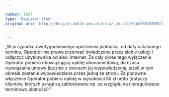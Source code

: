 ```yaml
---

number: 1027
type: 'Register item'
original_uri: 'http://decyzje.uokik.gov.pl/nd_wz_um.nsf/0/AC6601EB5EC11AD2C12572DD003297AF?OpenDocument'


---
```


„W przypadku dwutygodniowego opóźnienia płatności, od daty ustalonego terminu, Operator ma prawo przerwać świadczone przez siebie usługi i odłączyć użytkownika od sieci Internet. Za cały okres tego wyłączenia Operator pobiera obowiązującą opłatę abonamentową, do czasu rozwiązania umowy (łącznie z okresem jej wypowiedzenia, jeżeli w tym okresie zostanie wypowiedziana przez jedną ze stron). Za ponowne włączenie Operator pobiera opłatę w wysokości 50 zł netto (dotyczy klientów, których usługi są zablokowane np. ze względu na nieregulowane terminowo płatności)”
